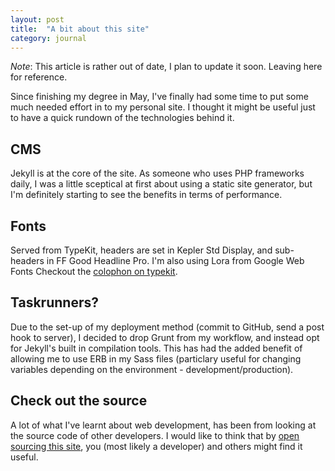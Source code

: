 ```yaml
---
layout: post
title:  "A bit about this site"
category: journal
---
```


*Note*: This article is rather out of date, I plan to update it soon. Leaving here for reference.

Since finishing my degree in May, I've finally had some time to put some much needed effort in to my personal site. I thought it might be useful just to have a quick rundown of the technologies behind it.

## CMS

Jekyll is at the core of the site. As someone who uses PHP frameworks daily, I was a little sceptical at first about using a static site generator, but I'm definitely starting to see the benefits in terms of performance.

## Fonts

Served from TypeKit, headers are set in Kepler Std Display, and sub-headers in FF Good Headline Pro. I'm also using Lora from Google Web Fonts Checkout the [colophon on typekit](https://typekit.com/colophons/fen3rqm).

## Taskrunners?

Due to the set-up of my deployment method (commit to GitHub, send a post hook to server), I decided to drop Grunt from my workflow, and instead opt for Jekyll's built in compilation tools. This has had the added benefit of allowing me to use ERB in my Sass files (particlary useful for changing variables depending on the environment - development/production).

## Check out the source

A lot of what I've learnt about web development, has been from looking at the source code of other developers. I would like to think that by [open sourcing this site](https://github.com/alexpate/alexpate.uk), you (most likely a developer) and others might find it useful.
